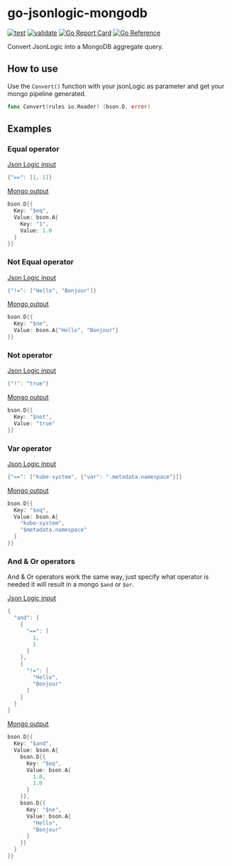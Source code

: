 # go-jsonlogic-mongodb

[![test](https://github.com/kubeesio/go-jsonlogic-mongodb/actions/workflows/test.yaml/badge.svg)](https://github.com/kubeesio/go-jsonlogic-mongodb/actions/workflows/test.yaml)
[![validate](https://github.com/kubeesio/go-jsonlogic-mongodb/actions/workflows/validate.yaml/badge.svg)](https://github.com/kubeesio/go-jsonlogic-mongodb/actions/workflows/validate.yaml)
[![Go Report Card](https://goreportcard.com/badge/github.com/kubeesio/go-jsonlogic-mongodb)](https://goreportcard.com/report/github.com/kubeesio/go-jsonlogic-mongodb)
[![Go Reference](https://pkg.go.dev/badge/github.com/kubeesio/go-jsonlogic-mongodb.svg)](https://pkg.go.dev/github.com/kubeesio/go-jsonlogic-mongodb)


Convert JsonLogic into a MongoDB aggregate query.

## How to use

Use the `Convert()` function with your jsonLogic as parameter and get your mongo pipeline generated.

```go
func Convert(rules io.Reader) (bson.D, error)
```

## Examples

### Equal operator

<ins>Json Logic input</ins>

```go
{"==": [1, 1]}
```

<ins>Mongo output</ins>

```go
bson.D{{
  Key: "$eq",
  Value: bson.A{
    Key: "1",
    Value: 1.0
  }
}}
```

### Not Equal operator

<ins>Json Logic input</ins>

```go
{"!=": ["Hello", "Bonjour"]}
```

<ins>Mongo output</ins>

```go
bson.D{{
  Key: "$ne", 
  Value: bson.A{"Hello", "Bonjour"}
}}
```

### Not operator

<ins>Json Logic input</ins>

```go
{"!": "true"}
```

<ins>Mongo output</ins>

```go
bson.D{{
  Key: "$not", 
  Value: "true"
}}
```

### Var operator

<ins>Json Logic input</ins>

```go
{"==": ["kube-system", {"var": ".metadata.namespace"}]}
```

<ins>Mongo output</ins>

```go
bson.D{{
  Key: "$eq",
  Value: bson.A{
    "kube-system",
    "$metadata.namespace"
  }
}}
```

### And & Or operators

And & Or operators work the same way, just specify what operator is needed it will result in a mongo `$and` or `$or`.

<ins>Json Logic input</ins>

```go
{
  "and": [
    {
      "==": [
        1,
        1
      ]
    },
    {
      "!=": [
        "Hello",
        "Bonjour"
      ]
    }
  ]
}
```

<ins>Mongo output</ins>

```go
bson.D{{
  Key: "$and",
  Value: bson.A{
    bson.D{{
      Key: "$eq",
      Value: bson.A{
        1.0,
        1.0
      }
    }}, 
    bson.D{{
      Key: "$ne",
      Value: bson.A{
        "Hello", 
        "Bonjour"
      }
    }}
  }
}}
```
